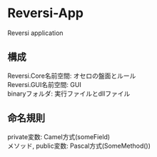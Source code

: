 ﻿# Reversi-App
Reversi application
## 構成
Reversi.Core名前空間: オセロの盤面とルール  
Reversi.GUI名前空間: GUI  
binaryフォルダ: 実行ファイルとdllファイル
## 命名規則
private変数: Camel方式(someField)  
メソッド, public変数: Pascal方式(SomeMethod())